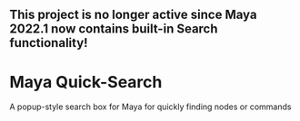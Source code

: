 ## This project is no longer active since Maya 2022.1 now contains built-in Search functionality!

# Maya Quick-Search
A popup-style search box for Maya for quickly finding nodes or commands

